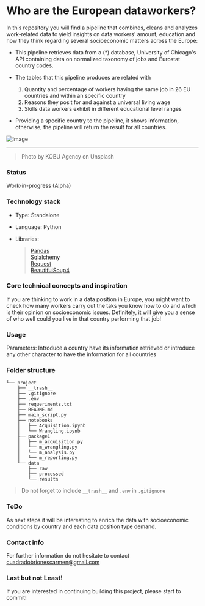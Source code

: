 # Who are the European dataworkers?

In this repository you will find a pipeline that combines, cleans and analyzes work-related data to yield insights on data workers' amount, education and how they think regarding several socioeconomic matters across the Europe: 
- This pipeline retrieves data from a (*) database, University of Chicago's API containing data on normalized taxonomy of jobs and Eurostat country codes.  
- The tables that this pipeline produces are related with
    1. Quantity and percentage of workers having the same job in 26 EU countries and within an specific country
    2. Reasons they posit for and against a universal living wage
    3. Skills data workers exhibit in different educational level ranges
    
- Providing a specific country to the pipeline, it shows information, otherwise, the pipeline will return the result for all countries.

![Image](data/raw/kobu-agency-67L18R4tW_w-unsplash(1).jpg)

---
> Photo by KOBU Agency on Unsplash

### **Status**
Work-in-progress (Alpha)

### **Technology stack**
- Type: Standalone
- Language: Python
- Libraries:

   >[Pandas](https://pandas.pydata.org/) \
    [Sqlalchemy](https://www.sqlalchemy.org/) \
    [Request](https://requests.readthedocs.io/es/latest/) \
    [BeautifulSoup4](https://pypi.org/project/beautifulsoup4/)
    
 

### **Core technical concepts and inspiration**
If you are thinking to work in a data position in Europe, you might want to check how many workers carry out the taks you know how to do and which is their opinion on socioeconomic issues. Definitely, it will give you a sense of who well could you live in that country performing that job!

### **Usage**
Parameters: Introduce a country have its information retrieved or introduce any other character to have the information for all countries

### **Folder structure**
```
└── project
    ├── __trash__
    ├── .gitignore
    ├── .env
    ├── requeriments.txt
    ├── README.md
    ├── main_script.py
    ├── notebooks
    │   ├── Acquisition.ipynb
    │   └── Wrangling.ipynb
    ├── package1
    │   ├── m_acquisition.py
    │   └── m_wrangling.py
    │   └── m_analysis.py
    │   └── m_reporting.py
    └── data
        ├── raw
        ├── processed
        └── results
```

> Do not forget to include `__trash__` and `.env` in `.gitignore` 

### **ToDo**
As next steps it will be interesting to enrich the data with socioeconomic conditions by country and each data position type demand.

### **Contact info**
For further information do not hesitate to contact cuadradobrionescarmen@gmail.com

### **Last but not Least!**
If you are interested in continuing building this project, please start to commit!